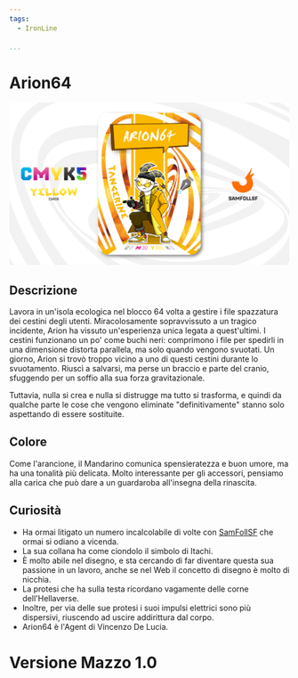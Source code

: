 ```yaml
---
tags:
  - IronLine

...
```


# Arion64

![arion64](../eg/Y/arion64.jpg)

## Descrizione

Lavora in un'isola ecologica nel blocco 64 volta a gestire i file spazzatura dei cestini degli utenti. Miracolosamente sopravvissuto a un tragico incidente, Arion ha vissuto un'esperienza unica legata a quest'ultimi. I cestini funzionano un po' come buchi neri: comprimono i file per spedirli in una dimensione distorta parallela, ma solo quando vengono svuotati. Un giorno, Arion si trovò troppo vicino a uno di questi cestini durante lo svuotamento. Riuscì a salvarsi, ma perse un braccio e parte del cranio, sfuggendo per un soffio alla sua forza gravitazionale.

Tuttavia, nulla si crea e nulla si distrugge ma tutto si trasforma, e quindi da qualche parte le cose che vengono eliminate "definitivamente" stanno solo aspettando di essere sostituite.

## Colore

Come l'arancione, il Mandarino comunica spensieratezza e buon umore, ma ha una tonalità più delicata. Molto interessante per gli accessori, pensiamo alla carica che può dare a un guardaroba all'insegna della rinascita.

## Curiosità

- Ha ormai litigato un numero incalcolabile di volte con [SamFollSF](../Remix/samfollsf.md) che ormai si odiano a vicenda.
- La sua collana ha come ciondolo il simbolo di Itachi.
- È molto abile nel disegno, e sta cercando di far diventare questa sua passione in un lavoro, anche se nel Web il concetto di disegno è molto di nicchia.
- La protesi che ha sulla testa ricordano vagamente delle corne dell'Hellaverse.
- Inoltre, per via delle sue protesi i suoi impulsi elettrici sono più dispersivi, riuscendo ad uscire addirittura dal corpo.
- Arion64 è l'Agent di Vincenzo De Lucia.

# Versione Mazzo 1.0
